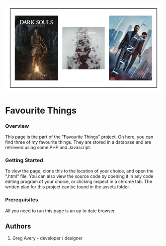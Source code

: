 ![All about Favourite Things](images/Favourite_Things.jpg "Favourite Things")

# Favourite Things

### Overview
This page is the part of the "Favourite Things" project. On here, you can find three of my favourite things. They are stored in a database and are retrieved using some PHP and Javascript. 

### Getting Started
To view the page, clone this to the location of your choice, and open the ".html" file.
You can also view the source code by opening it in any code editing program of your choice, or clicking inspect in a chrome tab.
The written plan for this project can be found in the assets folder.

### Prerequisites
All you need to run this page is an up to date browser.

## Authors
1. Greg Avery - developer / designer

